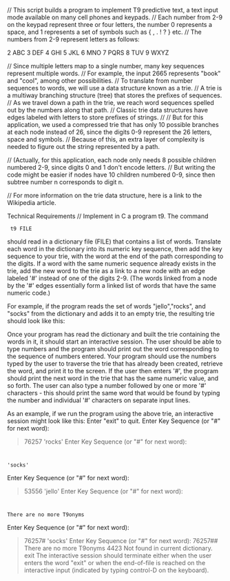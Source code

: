 
// This script builds a program to implement T9 predictive text, a text input mode available on many cell phones and keypads. 
// Each number from 2-9 on the keypad represent three or four letters, the number 0 represents a space, and 1 represents a set of symbols such as { , . ! ? } etc. 
// The numbers from 2-9 represent letters as follows:

2 ABC 
3 DEF 
4 GHI 
5 JKL 
6 MNO
7 PQRS 
8 TUV 
9 WXYZ

// Since multiple letters map to a single number, many key sequences represent multiple words. 
// For example, the input 2665 represents "book" and "cool", among other possibilities.
// To translate from number sequences to words, we will use a data structure known as a trie. 
// A trie is a multiway branching structure (tree) that stores the prefixes of sequences. 
// As we travel down a path in the trie, we reach word sequences spelled out by the numbers along that path. 
// Classic trie data structures have edges labeled with letters to store prefixes of strings. //
// But for this application, we used a compressed trie that has only 10 possible branches at each node instead of 26, since the digits 0-9 represent the 26 letters, space and symbols. 
// Because of this, an extra layer of complexity is needed to figure out the string represented by a path.

// (Actually, for this application, each node only needs 8 possible children numbered 2-9, since digits 0 and 1 don't encode letters. 
// But writing the code might be easier if nodes have 10 children numbered 0-9, since then subtree number n corresponds to digit n. 


// For more information on the trie data structure, here is a link to the Wikipedia article.

 Technical Requirements
// Implement in C a program t9. The command

     t9 FILE
should read in a dictionary file (FILE) that contains a list of words. Translate each word in the dictionary into its numeric key sequence, 
then add the key sequence to your trie, with the word at the end of the path corresponding to the digits. 
If a word with the same numeric sequence already exists in the trie, add the new word to the trie as a link to a new node with an edge labeled '#' 
instead of one of the digits 2-9. (The words linked from a node by the '#' edges essentially form a linked list of words that have the same numeric code.)

For example, if the program reads the set of words "jello","rocks", and "socks" from the dictionary and adds it to an empty trie, the resulting trie 
should look like this:



Once your program has read the dictionary and built the trie containing the words in it, it should start an interactive session. The user should be 
able to type numbers and the program should print out the word corresponding to the sequence of numbers entered. Your program should use the numbers 
typed by the user to traverse the trie that has already been created, retrieve the word, and print it to the screen. If the user then enters '#', 
the program should print the next word in the trie that has the same numeric value, and so forth. The user can also type a number followed by one or 
more '#' characters - this should print the same word that would be found by typing the number and individual '#' characters on separate input lines.

As an example, if we run the program using the above trie, an interactive session might look like this:
Enter "exit" to quit.
Enter Key Sequence (or "#" for next word):
> 76257
	'rocks'
Enter Key Sequence (or "#" for next word):
> #
	'socks'
Enter Key Sequence (or "#" for next word):
> 53556
	'jello'
Enter Key Sequence (or "#" for next word):
> #
    There are no more T9onyms

Enter Key Sequence (or "#" for next word):
> 76257#
	'socks'
Enter Key Sequence (or "#" for next word):
> 76257##
	There are no more T9onyms
>4423
	Not found in current dictionary.
>exit
The interactive session should terminate either when the user enters the word "exit" or when the end-of-file is reached on the interactive input (indicated by typing control-D on the keyboard).
